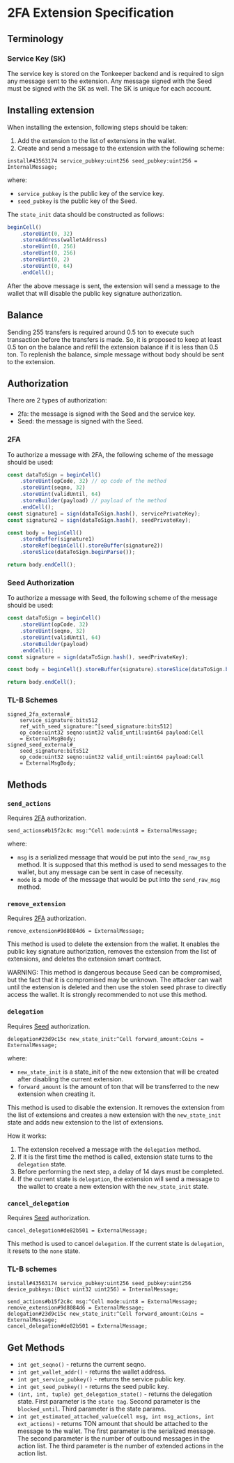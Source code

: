 # 2FA Extension Specification

## Terminology

### **Service Key (SK)**

The service key is stored on the Tonkeeper backend and is required to sign any message sent to the extension. Any
message signed with the Seed must be signed with the SK as well. The SK is unique for each account.

## Installing extension

When installing the extension, following steps should be taken:
1. Add the extension to the list of extensions in the wallet.
2. Create and send a message to the extension with the following scheme:
```tl-b
install#43563174 service_pubkey:uint256 seed_pubkey:uint256 = InternalMessage;
```
where:
- `service_pubkey` is the public key of the service key.
- `seed_pubkey` is the public key of the Seed.

The `state_init` data should be constructed as follows:
```typescript
beginCell()
    .storeUint(0, 32)
    .storeAddress(walletAddress)
    .storeUint(0, 256)
    .storeUint(0, 256)
    .storeUint(0, 2)
    .storeUint(0, 64)
    .endCell();
```

After the above message is sent, the extension will send a message to the wallet that will disable the public
key signature authorization.

## Balance

Sending 255 transfers is required around 0.5 ton to execute such transaction before the transfers is made. So, it is 
proposed to keep at least 0.5 ton on the balance and refill the extension balance if it is less than 0.5 ton.
To replenish the balance, simple message without body should be sent to the extension.

## Authorization

There are 2 types of authorization:
- 2fa: the message is signed with the Seed and the service key.
- Seed: the message is signed with the Seed.

### 2FA

To authorize a message with 2FA, the following scheme of the message should be used:

```typescript
const dataToSign = beginCell()
    .storeUint(opCode, 32) // op code of the method
    .storeUint(seqno, 32)
    .storeUint(validUntil, 64)
    .storeBuilder(payload) // payload of the method
    .endCell();
const signature1 = sign(dataToSign.hash(), servicePrivateKey);
const signature2 = sign(dataToSign.hash(), seedPrivateKey);

const body = beginCell()
    .storeBuffer(signature1)
    .storeRef(beginCell().storeBuffer(signature2))
    .storeSlice(dataToSign.beginParse());

return body.endCell();
```

### Seed Authorization

To authorize a message with Seed, the following scheme of the message should be used:

```typescript
const dataToSign = beginCell()
    .storeUint(opCode, 32)
    .storeUint(seqno, 32)
    .storeUint(validUntil, 64)
    .storeBuilder(payload)
    .endCell();
const signature = sign(dataToSign.hash(), seedPrivateKey);

const body = beginCell().storeBuffer(signature).storeSlice(dataToSign.beginParse());

return body.endCell();
```

### TL-B Schemes

```tlb
signed_2fa_external#_ 
    service_signature:bits512 
    ref_with_seed_signature:^[seed_signature:bits512] 
    op_code:uint32 seqno:uint32 valid_until:uint64 payload:Cell
    = ExternalMsgBody;
signed_seed_external#_
    seed_signature:bits512
    op_code:uint32 seqno:uint32 valid_until:uint64 payload:Cell
    = ExternalMsgBody;
```

## Methods

### `send_actions`

Requires [2FA](#2FA) authorization.

```tl-b
send_actions#b15f2c8c msg:^Cell mode:uint8 = ExternalMessage;
```

where:
- `msg` is a serialized message that would be put into the `send_raw_msg` method. It is supposed that this method is
  used to send messages to the wallet, but any message can be sent in case of necessity.
- `mode` is a mode of the message that would be put into the `send_raw_msg` method.

### `remove_extension`

Requires [2FA](#2FA) authorization.

```tl-b
remove_extension#9d8084d6 = ExternalMessage;
```

This method is used to delete the extension from the wallet. It enables the public key signature authorization, removes
the extension from the list of extensions, and deletes the extension smart contract.

WARNING: This method is dangerous because Seed can be compromised, but the fact that it is compromised may be unknown.
The attacker can wait until the extension is deleted and then use the stolen seed phrase to directly access the wallet.
It is strongly recommended to not use this method.

### `delegation`

Requires [Seed](#Seed-Authorization) authorization.

```tl-b
delegation#23d9c15c new_state_init:^Cell forward_amount:Coins = ExternalMessage;
```

where:
- `new_state_init` is a state_init of the new extension that will be created after disabling the current extension.
- `forward_amount` is the amount of ton that will be transferred to the new extension when creating it.

This method is used to disable the extension. It removes the extension from the list of extensions and creates a
new extension with the `new_state_init` state and adds new extension to the list of extensions. 

How it works:
1. The extension received a message with the `delegation` method.
2. If it is the first time the method is called, extension state turns to the `delegation` state.
3. Before performing the next step, a delay of 14 days must be completed.
4. If the current state is `delegation`, the extension will send a message to the wallet to create a new extension 
with the `new_state_init` state.

### `cancel_delegation`

Requires [Seed](#Seed-Authorization) authorization.

```tl-b
cancel_delegation#de82b501 = ExternalMessage;
```

This method is used to cancel `delegation`. If the current state is `delegation`, it resets to the
`none` state.

### TL-B schemes

```tl-b
install#43563174 service_pubkey:uint256 seed_pubkey:uint256 device_pubkeys:(Dict uint32 uint256) = InternalMessage;

send_actions#b15f2c8c msg:^Cell mode:uint8 = ExternalMessage;
remove_extension#9d8084d6 = ExternalMessage;
delegation#23d9c15c new_state_init:^Cell forward_amount:Coins = ExternalMessage;
cancel_delegation#de82b501 = ExternalMessage;
```

## Get Methods

- `int get_seqno()` - returns the current seqno.
- `int get_wallet_addr()` - returns the wallet address.
- `int get_service_pubkey()` - returns the service public key.
- `int get_seed_pubkey()` - returns the seed public key.
- `(int, int, tuple) get_delegation_state()` - returns the delegation state. First parameter is the `state tag`. 
Second parameter is the `blocked_until`. Third parameter is the state params.
- `int get_estimated_attached_value(cell msg, int msg_actions, int ext_actions)` - returns TON amount that should be attached
to the message to the wallet. The first parameter is the serialized message. The second parameter is the
number of outbound messages in the action list. The third parameter is the number of extended actions in the action list.
